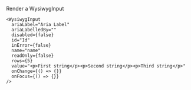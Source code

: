 Render a WysiwygInput

    <WysiwygInput
      ariaLabel="Aria Label"
      ariaLabelledBy=""
      disabled={false}
      id="Id"
      inError={false}
      name="name"
      readOnly={false}
      rows={5}
      value="<p>First string</p><p>Second string</p><p>Third string</p>"
      onChange={() => {}}
      onFocus={() => {}}
    />